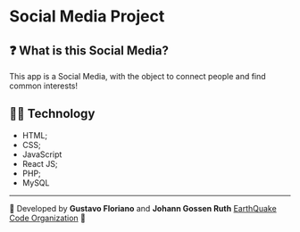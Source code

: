 # Social Media Project

## ❓ What is this Social Media?

This app is a Social Media, with the object to connect people and find common interests!

## 🧑‍💻 Technology

- HTML;
- CSS;
- JavaScript
- React JS;
- PHP;
- MySQL

---

📌 Developed by **Gustavo Floriano** and **Johann Gossen Ruth** 
<a href="https://github.com/Earthquake-Code">EarthQuake Code Organization</a> 🚀
